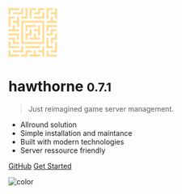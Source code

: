 ![logo](images/logo.svg)

# hawthorne <small>0.7.1</small>

> Just reimagined game server management.

* Allround solution
* Simple installation and maintance
* Built with modern technologies
* Server ressource friendly

[GitHub](https://github.com/indietyp/hawthorne/)
[Get Started](getting-started#getting-started-with-hawthorne)

![color](#1F262D)
